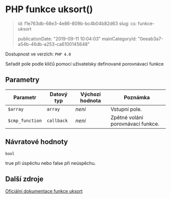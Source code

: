 PHP funkce uksort()
===================

> id: f1e763db-68e3-4e86-809b-bc4b04b82d63
> slug:
> 	cs: funkce-uksort
>
> publicationDate: "2019-09-11 10:04:03"
> mainCategoryId: "0eeab3a7-a54b-46db-a253-ca6100145648"

Dostupnost ve verzích: `PHP 4.0`

Seřadit pole podle klíčů pomocí uživatelsky definované porovnávací funkce


Parametry
--------------

| Parametr | Datový typ | Výchozí hodnota | Poznámka |
|-----|-----|-----|-----|
| `$array` | `array` | *není* | Vstupní pole. |
| `$cmp_function` | `callback` | *není* | Zpětné volání porovnávací funkce. |


Návratové hodnoty
----------------

`bool`

true při úspěchu nebo false při neúspěchu.

Další zdroje
------------

[Oficiální dokumentace funkce uksort](https://www.php.net/manual/en/function.uksort.php)
